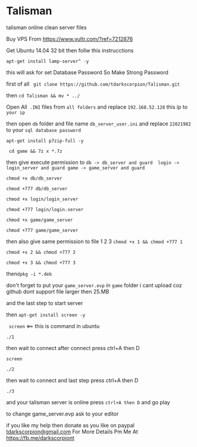 # Talisman
talisman online clean server files


Buy VPS From https://www.vultr.com/?ref=7212876  

Get Ubuntu 14.04 32 bit then follw this instrucctions 

``` apt-get install lamp-server^ -y ```

this will ask for set Database Password So Make Strong Password 

first of all ``` git clone https://github.com/tdarkscorpion/Talisman.git```

then ``` cd Talisman && mv * ../ ```

Open All``` .INI``` files from ```all folders``` and replace ```192.168.52.128``` this ip to ```your ip ```

then open ```db``` folder and file name ```db_server_user.ini``` and replace ```22021982``` to your ```sql database password``` 

``` apt-get install p7zip-full -y ```

``` cd game && 7z x *.7z```


then give execute permission to 
``` db -> db_server and guard  login -> login_server and guard game -> game_server and guard ```

```chmod +x db/db_server```

```chmod +777 db/db_server```

```chmod +x login/login_server```

```chmod +777 login/login.server```

```chmod +x game/game_server```

```chmod +777 game/game_server```

then also give same permission to file 1 2 3 
```chmod +x 1 && chmod +777 1```

```chmod +x 2 && chmod +777 2```

```chmod +x 3 && chmod +777 3```

then```dpkg -i *.deb ```

 don't forget to put your ```game_server.evp``` in ```game``` folder i cant upload coz github dont support file larger then 25.MB 



and the last step to start server 


then ``` apt-get install screen -y ```


``` screen``` <== this is command in ubuntu 


```./1 ```

then wait to connect after connect press ctrl+A then D 

```screen ```


```./2 ```

then wait to connect and last step press ctrl+A then D 
 
 ```./3 ```
 
 and your talisman server is online press ``` ctrl+A then D ``` and go play 
 
 to change game_server.evp ask to your editor 
 
 if you like my help then donate as you like on paypal tdarkscorpion@gmail.com
 For More Details Pm Me At https://fb.me/darkscorpiont  
 
 


